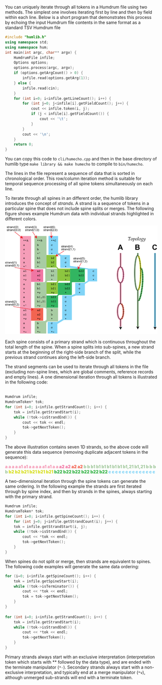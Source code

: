 

You can uniquely iterate through all tokens in a Humdrum file using
two methods. The simplest one involves iterating first by line and
then by field within each line. Below is a short program that
demonstrates this process by echoing the input Humdrum file contents
in the same format as a standard TSV Humdrum file 

```cpp
#include "humlib.h"
using namespace std;
using namespace hum;
int main(int argc, char** argv) {
	HumdrumFile infile;
	Options options;
	options.process(argc, argv);
	if (options.getArgCount() > 0) {
		infile.read(options.getArg(1));
	} else {
		infile.read(cin);
	}
	for (int i=0; i<infile.getLineCount(); i++) {
		for (int j=0; j<infile[i].getFieldCount(); j++) {
			cout << infile.token(i, j);
			if (j < infile[i].getFieldCount()) {
				cout << '\t';
			}
		}
		cout << '\n';
	}
	return 0;
}
```

You can copy this code to `cli/humecho.cpp` and then in the base
directory of humlib type `make library && make humecho` to compile
to `bin/humecho`.

The lines in the file represent a sequence of data that is sorted
in chronological order.  This row/column iteration method is suitable
for temporal sequence processing of all spine tokens simultaneously
on each line.


To iterate through all spines in an different order, the humlib library
introduces the concept of *strands*. A strand is a sequence of
tokens in a particular spine that does not include spine splits or
merges. The following figure shows example Humdrum data 
with individual strands highlighted in different colors.

![Strand example](strand.svg)



Each spine consists of a primary strand which is continuous
throughout the total length of the spine.  When a spine
splits into sub-spines, a new strand starts at the beginning
of the right-side branch of the split, while the previous
strand continues along the left-side branch.

The strand segments can be used to iterate through all tokens in
the file (excluding non-spine lines, which are global comments,
reference records and empty lines).  A one dimensional iteration
through all tokens is illustrated in the following code:

```cpp

Humdrum infile;
HumdrumToken* tok;
for (int i=0; i<infile.getStrandCount(); i++) {
	tok = infile.getStrandStart(i);
	while (!tok->isStrandEnd()) {
		cout << tok << endl;
		tok->getNextToken();
	}
}

```

The above illustration contains seven 1D strands, so the above code
will generate this data sequence (removing duplicate adjacent tokens in
the sequence):

<span style="font-weight:900">
<span style="color:#F59DB8">a a a a a1 a1 a a a a a1 a1 a a</span>
<span style="color:#F176A3">a2 a2 </span>
<span style="color:#F26451">a2 a2 </span>
<span style="color:#A8CCA3">b b b1 b1 b1 b1 b1 b1 b1,21 b1,21 b b b b </span>
<span style="color:#D7DF23">b2 b2 b21 b21 b21 b21</span>
<span style="color:#39B54A">b22 b22 b22 b22 b22 b22 </span>
<span style="color:#81D4F7">c c c c c c c c c c c c c c</span>
</span>

A two-dimensional iteration through the spine tokens can generate the same
ordering.  In the following example the strands are first iterated through
by spine index, and then by strands in the spines, always starting with
the primary strand.

```cpp
Humdrum infile;
HumdrumToken* tok;
for (int i=0; i<infile.getSpineCount(); i++) {
	for (int j=0; j<infile.getStrandCount(i); j++) {
	tok = infile.getStrandStart(i, j);
	while (!tok->isStrandEnd()) {
		cout << *tok << endl;
		tok->getNextToken();
	}
}
```

When spines do not split or merge, then strands are equivalent to
spines.  The following code examples will generate the same data
ordering:

```cpp
for (i=0; i<infile.getSpineCount(); i++) {
	tok = infile.getSpineStart(i);
	while (!tok->isTerminator()) {
		cout << *tok << endl;
		tok = tok->getNextToken();
	}
}

for (int i=0; i<infile.getStrandCount(); i++) {
	tok = infile.getStrandStart(i);
	while (!tok->isStrandEnd()) {
		cout << *tok << endl;
		tok->getNextToken();
	}
}
```

Primary strands always start with an exclusive interpretation (interpretation
token which starts with \*\* followed by the data type), and are ended with the
terminate manipulator (`*-`).  Secondary strands always start with a 
non-exclusive interpretation, and typically end at a merge manipulator
(`*v`), although unmerged sub-strands will end with a terminate token.




